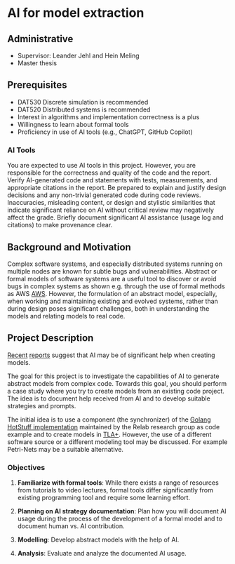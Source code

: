 # AI for model extraction

## Administrative

- Supervisor: Leander Jehl and Hein Meling
- Master thesis

## Prerequisites

- DAT530 Discrete simulation is recommended
- DAT520 Distributed systems is recommended
- Interest in algorithms and implementation correctness is a plus
- Willingness to learn about formal tools
- Proficiency in use of AI tools (e.g., ChatGPT, GitHub Copilot)

### AI Tools

You are expected to use AI tools in this project.
However, you are responsible for the correctness and quality of the code and the report.
Verify AI-generated code and statements with tests, measurements, and appropriate citations in the report.
Be prepared to explain and justify design decisions and any non-trivial generated code during code reviews.
Inaccuracies, misleading content, or design and stylistic similarities that indicate significant reliance on AI without critical review may negatively affect the grade.
Briefly document significant AI assistance (usage log and citations) to make provenance clear.

## Background and Motivation

Complex software systems, and especially distributed systems running on multiple nodes are known for subtle bugs and vulnerabilities.
Abstract or formal models of software systems are a useful tool to discover or avoid bugs in complex systems as shown e.g. through the use of formal methods as AWS [AWS](https://assets.amazon.science/67/f9/92733d574c11ba1a11bd08bfb8ae/how-amazon-web-services-uses-formal-methods.pdf).
However, the formulation of an abstract model, especially, when working and maintaining existing and evolved systems, rather than during design poses significant challenges, both in understanding the models and relating models to real code.



## Project Description

[Recent](https://zfhuang99.github.io/github%20copilot/formal%20verification/tla+/2025/05/24/ai-revolution-in-distributed-systems.html#fn:disclaimer) [reports](https://zfhuang99.github.io/tla+/pluscal/chatgpt/2023/09/24/TLA-made-simple-with-chatgpt.html) suggest that AI may be of significant help when creating models.

The goal for this project is to investigate the capabilities of AI to generate abstract models from complex code. 
Towards this goal, you should perform a case study where you try to create models from an existing code project.
The idea is to document help received from AI and to develop suitable strategies and prompts.

The initial idea is to use a component (the synchronizer) of the [Golang HotStuff implementation](https://github.com/relab/hotstuff) maintained by the Relab research group as code example and to create models in [TLA+](https://www.learntla.com/index.html#).
However, the use of a different software source or a different modeling tool may be discussed. 
For example Petri-Nets may be a suitable alternative.

### Objectives

1. **Familiarize with formal tools**: While there exists a range of resources from tutorials to video lectures, formal tools differ significantly from existing programming tool and require some learning effort.

2. **Planning on AI strategy documentation**: Plan how you will document AI usage during the process of the development of a formal model and to document human vs. AI contribution.

3. **Modelling**: Develop abstract models with the help of AI. 

4. **Analysis**: Evaluate and analyze the documented AI usage.

